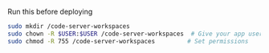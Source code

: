 Run this before deploying

```bash
sudo mkdir /code-server-workspaces
sudo chown -R $USER:$USER /code-server-workspaces  # Give your app user ownership
sudo chmod -R 755 /code-server-workspaces         # Set permissions
```
